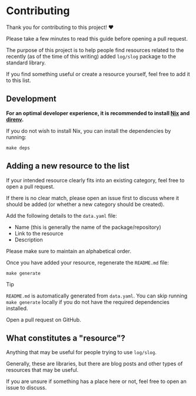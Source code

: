 # Contributing

Thank you for contributing to this project! ❤️

Please take a few minutes to read this guide before opening a pull request.

The purpose of this project is to help people find resources related to the recently
(as of the time of this writing) added `log/slog` package to the standard library.

If you find something useful or create a resource yourself, feel free to add it to this list.

## Development

**For an optimal developer experience, it is recommended to install [Nix](https://nixos.org/download.html) and [direnv](https://direnv.net/docs/installation.html).**

If you do not wish to install Nix, you can install the dependencies by running:

```shell
make deps
```

## Adding a new resource to the list

If your intended resource clearly fits into an existing category, feel free to open a pull request.

If there is no clear match, please open an issue first to discuss where it should be added (or whether a new category should be created).

Add the following details to the `data.yaml` file:

- Name (this is generally the name of the package/repository)
- Link to the resource
- Description

Please make sure to maintain an alphabetical order.

Once you have added your resource, regenerate the `README.md` file:

```shell
make generate
```

> [!TIP]
> `README.md` is automatically generated from `data.yaml`.
> You can skip running `make generate` locally if you do not have the required dependencies installed.

Open a pull request on GitHub.

## What constitutes a "resource"?

Anything that may be useful for people trying to use `log/slog`.

Generally, these are libraries, but there are blog posts and other types of resources that may be useful.

If you are unsure if something has a place here or not, feel free to open an issue to discuss.
